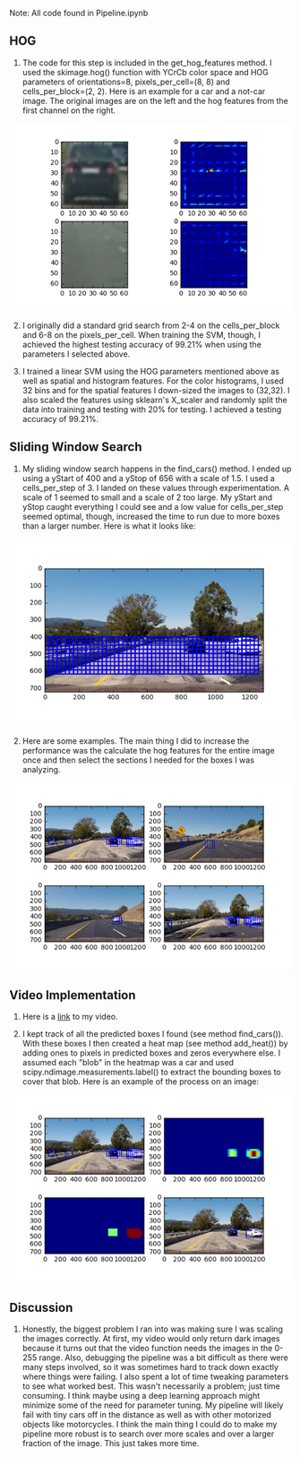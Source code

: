 Note: All code found in Pipeline.ipynb

## HOG

1. The code for this step is included in the get_hog_features method. I used the skimage.hog() function with YCrCb color space and HOG parameters of orientations=8, pixels_per_cell=(8, 8) and cells_per_block=(2, 2). Here is an example for a car and a not-car image. The original images are on the left and the hog features from the first channel on the right.

![hog](./writeup_images/hog.png)

2. I originally did a standard grid search from 2-4 on the cells_per_block and 6-8 on the pixels_per_cell. When training the SVM, though, I achieved the highest testing accuracy of 99.21% when using the parameters I selected above.

3. I trained a linear SVM using the HOG parameters mentioned above as well as spatial and histogram features. For the color histograms, I used 32 bins and for the spatial features I down-sized the images to (32,32). I also scaled the features using sklearn's X_scaler and randomly split the data into training and testing with 20% for testing. I achieved a testing accuracy of 99.21%.


## Sliding Window Search

1. My sliding window search happens in the find_cars() method. I ended up using a yStart of 400 and a yStop of 656 with a scale of 1.5. I used a cells_per_step of 3. I landed on these values through experimentation. A scale of 1 seemed to small and a scale of 2 too large. My yStart and yStop caught everything I could see and a low value for cells_per_step seemed optimal, though, increased the time to run due to more boxes than a larger number. Here is what it looks like:

![boxes](./writeup_images/boxes.png)

2. Here are some examples. The main thing I did to increase the performance was the calculate the hog features for the entire image once and then select the sections I needed for the boxes I was analyzing. 

![pred_boxes](./writeup_images/pred_boxes.png)


## Video Implementation

1. Here is a [link](project_video_detection.mp4) to my video.

2. I kept track of all the predicted boxes I found (see method find_cars()). With these boxes I then created a heat map (see method add_heat()) by adding ones to pixels in predicted boxes and zeros everywhere else. I assumed each "blob" in the heatmap was a car and used scipy.ndimage.measurements.label() to extract the bounding boxes to cover that blob. Here is an example of the process on an image:

![heat_map](./writeup_images/heat_map.png)


## Discussion

1. Honestly, the biggest problem I ran into was making sure I was scaling the images correctly. At first, my video would only return dark images because it turns out that the video function needs the images in the 0-255 range. Also, debugging the pipeline was a bit difficult as there were many steps involved, so it was sometimes hard to track down exactly where things were failing. I also spent a lot of time tweaking parameters to see what worked best. This wasn't necessarily a problem; just time consuming. I think maybe using a deep learning approach might minimize some of the need for parameter tuning. My pipeline will likely fail with tiny cars off in the distance as well as with other motorized objects like motorcycles. I think the main thing I could do to make my pipeline more robust is to search over more scales and over a larger fraction of the image. This just takes more time.
